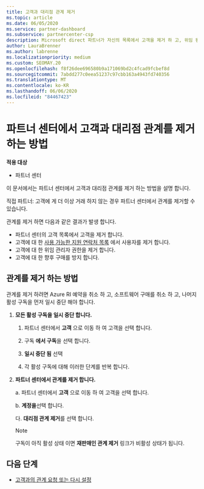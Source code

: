```yaml
---
title: 고객과 대리점 관계 제거
ms.topic: article
ms.date: 06/05/2020
ms.service: partner-dashboard
ms.subservice: partnercenter-csp
description: Microsoft direct 파트너가 자신의 목록에서 고객을 제거 하 고, 위임 된 관리자 권한을 제거 하 고, 고객에 대 한 지원 또는 구매를 중지 하는 방법을 알아보세요.
author: LauraBrenner
ms.author: labrenne
ms.localizationpriority: medium
ms.custom: SEOMAY.20
ms.openlocfilehash: f8f26dee696580b9a171069bd2c4fcad9fcbef8d
ms.sourcegitcommit: 7abdd277c0eea51237c97cbb163a4943fd740356
ms.translationtype: MT
ms.contentlocale: ko-KR
ms.lasthandoff: 06/06/2020
ms.locfileid: "84467423"
---
```

# <a name="how-to-remove-a-reseller-relationship-with-a-customer-in-partner-center"></a>파트너 센터에서 고객과 대리점 관계를 제거 하는 방법

**적용 대상**

- 파트너 센터

이 문서에서는 파트너 센터에서 고객과 대리점 관계를 제거 하는 방법을 설명 합니다.

직접 파트너: 고객에 게 더 이상 거래 하지 않는 경우 파트너 센터에서 관계를 제거할 수 있습니다.

관계를 제거 하면 다음과 같은 결과가 발생 합니다.

- 파트너 센터의 고객 목록에서 고객을 제거 합니다.
- 고객에 대 한 [사용 가능한 지원 연락처 목록](assign-support-contacts.md) 에서 사용자를 제거 합니다.
- 고객에 대 한 위임 관리자 권한을 제거 합니다.
- 고객에 대 한 향후 구매를 방지 합니다.

## <a name="how-to-remove-a-relationship"></a>관계를 제거 하는 방법

관계를 제거 하려면 Azure RI 예약을 취소 하 고, 소프트웨어 구매를 취소 하 고, 나머지 활성 구독을 먼저 일시 중단 해야 합니다.

1. **모든 활성 구독을 일시 중단 합니다.**

   1. 파트너 센터에서 **고객** 으로 이동 하 여 고객을 선택 합니다.

   2. 구독 **에서 구독**을 선택 합니다.

   3. **일시 중단 됨** 선택

   4. 각 활성 구독에 대해 이러한 단계를 반복 합니다.

2. **파트너 센터에서 관계를 제거 합니다.**

   a. 파트너 센터에서 **고객** 으로 이동 하 여 고객을 선택 합니다.

   b. **계정을**선택 합니다.

   다. **대리점 관계 제거**를 선택 합니다.

   > [!NOTE]
   > 구독이 아직 활성 상태 이면 **재판매인 관계 제거** 링크가 비활성 상태가 됩니다.

## <a name="next-steps"></a>다음 단계

- [고객과의 관계 요청 또는 다시 설정](request-a-relationship-with-a-customer.md)
